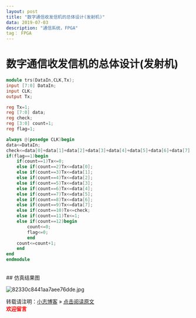 ```yaml
---
layout: post
title: "数字通信收发信机的总体设计(发射机)"
data: 2019-07-03
description: "通信系统，FPGA"
tag： FPGA
---
```


# 数字通信收发信机的总体设计(发射机)
```verilog
module trs(DataIn,CLK,Tx);
input [7:0] DataIn;
input CLK;
output Tx;

reg Tx=1;
reg [7:0] data;
reg check;
reg [3:0] count=1;
reg flag=1;

always @(posedge CLK)begin
data<=DataIn;
check<=data[0]+data[1]+data[2]+data[3]+data[4]+data[5]+data[6]+data[7];
if(flag==1)begin
	if(count==1)Tx<=0;
	else if(count==2)Tx<=data[0];
	else if(count==3)Tx<=data[1];
	else if(count==4)Tx<=data[2];
	else if(count==5)Tx<=data[3];
	else if(count==6)Tx<=data[4];
	else if(count==7)Tx<=data[5];
	else if(count==8)Tx<=data[6];
	else if(count==9)Tx<=data[7];
	else if(count==10)Tx<=check;
	else if(count==11)Tx<=1;
	else if(count==12)begin
		count<=0;
		flag<=0;
		end
	count<=count+1;
	end
end
endmodule
```
<br>
## 仿真结果图

![82330c8441aa7aee76dde.jpg](https://miao.su/images/2019/07/03/82330c8441aa7aee76dde.jpg)

转载请注明：[小志博客](http://xiaozhi-chen.github.io) » [点击阅读原文](https://xiaozhi-chen.github.io/2019/07/%E6%95%B0%E5%AD%97%E9%80%9A%E4%BF%A1%E6%94%B6%E5%8F%91%E4%BF%A1%E6%9C%BA%E7%9A%84%E6%80%BB%E4%BD%93%E8%AE%BE%E8%AE%A1(%E5%8F%91%E5%B0%84%E6%9C%BA)/)  
<font face="黑体" color="red">**欢迎留言**</font>